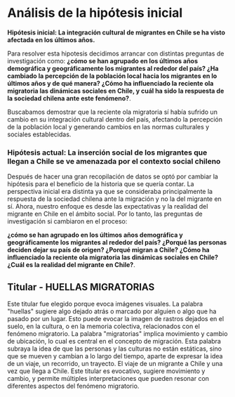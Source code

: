 # Análisis de la hipótesis inicial


**Hipótesis inicial: La integración cultural de migrantes en Chile se ha visto afectada en los últimos años.**

Para resolver esta hipotesis decidimos arrancar con distintas preguntas de investigación como: **¿cómo se han agrupado en los últimos años demográfica y geográficamente los migrantes al rededor del país? ¿Ha cambiado la percepción de la población local hacia los migrantes en lo últimos años y de qué manera? ¿Cómo ha influenciado la reciente ola migratoria las dinámicas sociales en Chile, y cuál ha sido la respuesta de la sociedad chilena ante este fenómeno?**.

Buscabamos demostrar que la reciente ola migratoria sí había sufrido un cambio en su integración cultural dentro del país, afectando la percepción de la población local y generando cambios en las normas culturales y sociales establecidas. 

### **Hipótesis actual: La inserción social de los migrantes que llegan a Chile se ve amenazada por el contexto social chileno**

Después de hacer una gran recopilación de datos se optó por cambiar la hipótesis para el beneficio de la historia que se quería contar. La perspectiva inicial era distinta ya que se consideraba principalmente la respuesta de la sociedad chilena ante la migración y no la del migrante en sí. Ahora, nuestro enfoque es desde las expectativas y la realidad del migrante en Chile en el ámbito social. Por lo tanto, las preguntas de investigación si cambiaron en el proceso:

**¿cómo se han agrupado en los últimos años demográfica y geográficamente los migrantes al rededor del país? ¿Porqué las personas deciden dejar su país de origen? ¿Porqué migran a Chile? ¿Cómo ha influenciado la reciente ola migratoria las dinámicas sociales en Chile? ¿Cuál es la realidad del migrante en Chile?**.

## Titular - HUELLAS MIGRATORIAS

Este titular fue elegido porque evoca imágenes visuales. La palabra "huellas" sugiere algo dejado atrás o marcado por alguien o algo que ha pasado por un lugar. Esto puede evocar la imagen de rastros dejados en el suelo, en la cultura, o en la memoria colectiva, relacionados con el fenómeno migratorio. La palabra "migratorias" implica movimiento y cambio de ubicación, lo cual es central en el concepto de migración. Esta palabra subraya la idea de que las personas y las culturas no están estáticas, sino que se mueven y cambian a lo largo del tiempo, aparte de expresar la idea de un viaje, un recorrido, un trayecto. El viaje de un migrante a Chile y una vez que llega a Chile. Este  titular es evocativo, sugiere movimiento y cambio, y permite múltiples interpretaciones que pueden resonar con diferentes aspectos del fenómeno migratorio.




 

